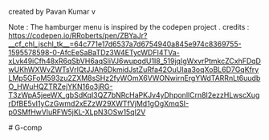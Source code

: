 created by Pavan Kumar v



<!-- Note -->
Note : The hamburger menu is inspired by the codepen project .
credits : https://codepen.io/RRoberts/pen/ZBYaJr?__cf_chl_jschl_tk__=64c771e17d6537a7d6754940a845e974c8369755-1595578598-0-AfcEeSaBaTDz3W4ETycWDFI4TVa-xLvk49iCfh48xR6qSbVH6aqSliVJ6wupqdU1I8_519jqIgWxvrPtmkcZCxhFDqDwUKhWXWvZWTsVrlQtJJAh6DkmidJstZuRfa42OuUIaa3oqXoBL6D7GqKfryLMp5GFoM593zu2ZXM8sSHz2fyWOmX6VWONwirnErgYWdTARRnLt6uudbO_HWuHQZTRZejYKN16o3jRG-T3zWpA5jeeWX_gbSdKql3QZ7bNRcHaPKJv4yDhponllCrn8I2ezzHLwscXugrDfBE5vI1yCzGwmd2xEZzW29XWTfVjMd1gOgXmqSI-p0SMfHwVluRFW5jKL-XLpN3OSw15qI2V

#   G - c o m p 
 
 